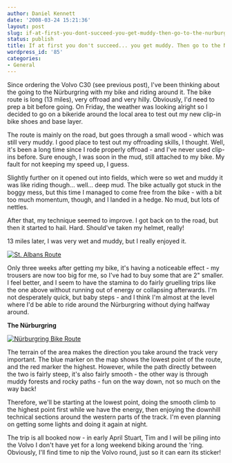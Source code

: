 ```yaml
---
author: Daniel Kennett
date: '2008-03-24 15:21:36'
layout: post
slug: if-at-first-you-dont-succeed-you-get-muddy-then-go-to-the-nurburgring-anyway
status: publish
title: If at first you don't succeed... you get muddy. Then go to the Nürburgring anyway.
wordpress_id: '85'
categories:
- General
---
```


Since ordering the Volvo C30 (see previous post), I've been thinking about the going to the Nürburgring with my bike and riding around it. The bike route is long (13 miles), very offroad and very hilly. Obviously, I'd need to prep a bit before going. On Friday, the weather was looking alright so I decided to go on a bikeride around the local area to test out my new clip-in bike shoes and base layer.

The route is mainly on the road, but goes through a small wood - which was still very muddy. I good place to test out my offroading skills, I thought. Well, it's been a long time since I rode properly offroad - and I've never used clip-ins before. Sure enough, I was soon in the mud, still attached to my bike. My fault for not keeping my speed up, I guess. 

Slightly further on it opened out into fields, which were so wet and muddy it was like riding though... well... deep mud. The bike actually got stuck in the boggy mess, but this time I managed to come free from the bike - with a bit too much momentum, though, and I landed in a hedge. No mud, but lots of nettles. 

After that, my technique seemed to improve. I got back on to the road, but then it started to hail. Hard. Should've taken my helmet, really! 

13 miles later, I was very wet and muddy, but I really enjoyed it. 

<a href='http://danielkennett.org/wp-content/uploads/2008/03/longroute.png' title='St. Albans Route'><img src='http://danielkennett.org/wp-content/uploads/2008/03/longroute.png' alt='St. Albans Route' /></a>

<!--more-->

Only three weeks after getting my bike, it's having a noticeable effect - my trousers are now too big for me, so I've had to buy some that are 2" smaller. I feel better, and I seem to have the stamina to do fairly gruelling trips like the one above without running out of energy or collapsing afterwards. I'm not desperately quick, but baby steps - and I think I'm almost at the level where I'd be able to ride around the Nürburgring without dying halfway around.

<strong>The Nürburgring</strong>

<a href='http://danielkennett.org/wp-content/uploads/2008/03/ringroute.jpg' title='Nürburgring Bike Route'><img src='http://danielkennett.org/wp-content/uploads/2008/03/ringroute.jpg' alt='Nürburgring Bike Route' /></a>

The terrain of the area makes the direction you take around the track very important. The blue marker on the map shows the lowest point of the route, and the red marker the highest. However, while the path directly between the two is fairly steep, it's also fairly smooth - the other way is through muddy forests and rocky paths - fun on the way down, not so much on the way back! 

Therefore, we'll be starting at the lowest point, doing the smooth climb to the highest point first while we have the energy, then enjoying the downhill technical sections around the western parts of the track. I'm even planning on getting some lights and doing it again at night.

The trip is all booked now - in early April Stuart, Tim and I will be piling into the Volvo I don't have yet for a long weekend biking around the 'ring. Obviously, I'll find time to nip the Volvo round, just so it can earn its sticker! 